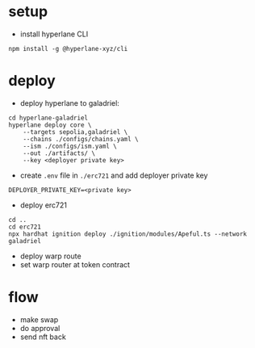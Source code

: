 # setup

- install hyperlane CLI

```
npm install -g @hyperlane-xyz/cli
```

# deploy

- deploy hyperlane to galadriel:

```
cd hyperlane-galadriel
hyperlane deploy core \
    --targets sepolia,galadriel \
    --chains ./configs/chains.yaml \
    --ism ./configs/ism.yaml \
    --out ./artifacts/ \
    --key <deployer private key>
```

- create `.env` file in `./erc721` and add deployer private key

```
DEPLOYER_PRIVATE_KEY=<private key>
```

- deploy erc721

```
cd ..
cd erc721
npx hardhat ignition deploy ./ignition/modules/Apeful.ts --network galadriel
```

- deploy warp route
- set warp router at token contract


# flow

- make swap
- do approval
- send nft back